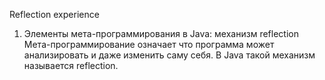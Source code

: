  Reflection experience
 1) Элементы мета-программирования в Java: механизм reflection
    Мета-программирование означает что программа может анализировать и даже изменить саму себя. В Java такой механизм называется reflection.

